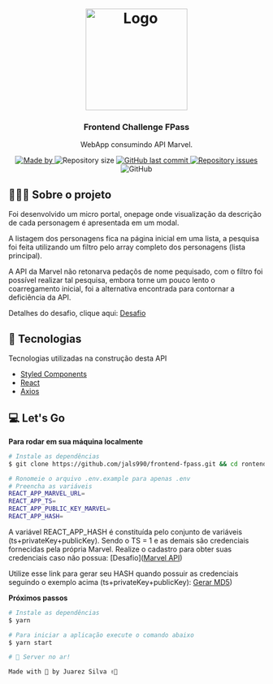 <h1 align="center">
  <img alt="Logo" src="https://fpass.com.br/images/logo-fpass.svg" width="200px">
</h1>

<h3 align="center">
  Frontend Challenge FPass
</h3>

<p align="center">WebApp consumindo API Marvel.</p>

<p align="center">
  <a href="https://www.linkedin.com/in/juarezsilva/" target="_blank" rel="noopener noreferrer">
    <img alt="Made by" src="https://img.shields.io/badge/made%20by-juarez%20silva-%23FF9000">
  </a>

  <img alt="Repository size" src="https://img.shields.io/github/repo-size/jals990/frontend-fpass?color=%23FF9000">

  <a href="https://github.com/jals990/frontend-fpass/commits/master">
    <img alt="GitHub last commit" src="https://img.shields.io/github/last-commit/jals990/frontend-fpass?color=%23FF9000">
  </a>

  <a href="https://github.com/jals990/frontend-fpass/issues">
    <img alt="Repository issues" src="https://img.shields.io/github/issues/jals990/frontend-fpass?color=%23FF9000">
  </a>

  <img alt="GitHub" src="https://img.shields.io/github/license/jals990/frontend-fpass?color=%23FF9000">
</p>

## 🧑🏽‍💻 Sobre o projeto

Foi desenvolvido um micro portal, onepage onde visualização da descrição de cada personagem é apresentada em um modal.

A listagem dos personagens fica na página inicial em uma lista, a pesquisa foi feita utilizando um filtro pelo array completo dos personagens (lista principal).

A API da Marvel não retonarva pedaçõs de nome pequisado, com o filtro foi possível realizar tal pesquisa, embora torne um pouco lento o coarregamento inicial, foi a alternativa encontrada para contornar a deficiência da API.

Detalhes do desafio, clique aqui: [Desafio](https://github.com/Holding-Fpass/teste-frontend-fpass/blob/main/README.md)<br />

## 🚀 Tecnologias

Tecnologias utilizadas na construção desta API

- [Styled Components](https://github.com/styled-components/styled-components)
- [React](https://reactjs.org)
- [Axios](https://github.com/axios/axios)

## 💻 Let's Go

**Para rodar em sua máquina localmente**

```bash
# Instale as dependências
$ git clone https://github.com/jals990/frontend-fpass.git && cd rontend-fpass
```

```bash
# Ronomeie o arquivo .env.example para apenas .env
# Preencha as variáveis 
REACT_APP_MARVEL_URL=
REACT_APP_TS=
REACT_APP_PUBLIC_KEY_MARVEL=
REACT_APP_HASH=
```

A variável REACT_APP_HASH é constituída pelo conjunto de variáveis (ts+privateKey+publicKey). Sendo o TS = 1 e as demais são credenciais fornecidas pela própria Marvel. Realize o cadastro para obter suas credenciais caso não possua: [Desafio]([Marvel API](https://developer.marvel.com/))<br />

Utilize esse link para gerar seu HASH quando possuir as credenciais seguindo o exemplo acima (ts+privateKey+publicKey): [Gerar MD5](https://www.md5hashgenerator.com/))<br />

**Próximos passos**

```bash
# Instale as dependências
$ yarn

# Para iniciar a aplicação execute o comando abaixo
$ yarn start

# 🚀 Server no ar!

Made with 🚀 by Juarez Silva ✌🏾
```
